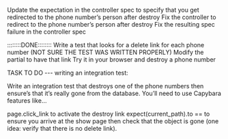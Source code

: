 



Update the expectation in the controller spec to specify that you get redirected to the phone number’s person after destroy
Fix the controller to redirect to the phone number’s person after destroy
Fix the resulting spec failure in the controller spec


::::::::DONE::::::::
Write a test that looks for a delete link for each phone number (NOT SURE THE TEST WAS WRITTEN PROPERLY)
Modify the partial to have that link
Try it in your browser and destroy a phone number






TASK TO DO --- writing an integration test:

Write an integration test that destroys one of the phone numbers then ensure’s that it’s really gone from the database. You’ll need to use Capybara features like…

page.click_link to activate the destroy link
expect(current_path).to == to ensure you arrive at the show page
then check that the object is gone (one idea: verify that there is no delete link).